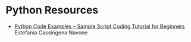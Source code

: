 # Python Resources

- [Python Code Examples – Sample Script Coding Tutorial for Beginners](https://www.freecodecamp.org/news/python-code-examples-sample-script-coding-tutorial-for-beginners/) Estefania Cassingena Navone 
